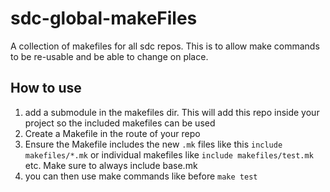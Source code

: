 # sdc-global-makeFiles

A collection of makefiles for all sdc repos. This is to allow make commands to be re-usable and be able to change on place.

## How to use

1. add a submodule in the makefiles dir. This will add this repo inside your project so the included makefiles can be used
2. Create a Makefile in the route of your repo
3. Ensure the Makefile includes the new `.mk` files like this `include makefiles/*.mk` or individual makefiles like `include makefiles/test.mk` etc. Make sure to always include base.mk
4. you can then use make commands like before `make test` 

